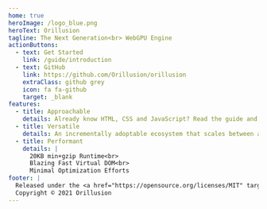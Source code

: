 ```yaml
---
home: true
heroImage: /logo_blue.png
heroText: Orillusion
tagline: The Next Generation<br> WebGPU Engine
actionButtons:
  - text: Get Started
    link: /guide/introduction
  - text: GitHub
    link: https://github.com/Orillusion/orillusion
    extraClass: github grey
    icon: fa fa-github
    target: _blank
features:
  - title: Approachable
    details: Already know HTML, CSS and JavaScript? Read the guide and start building things in no time!
  - title: Versatile
    details: An incrementally adoptable ecosystem that scales between a library and a full-featured framework.
  - title: Performant
    details: |
      20KB min+gzip Runtime<br>
      Blazing Fast Virtual DOM<br>
      Minimal Optimization Efforts
footer: |
  Released under the <a href="https://opensource.org/licenses/MIT" target="_blank" rel="noopener">MIT License</a><br>
  Copyright © 2021 Orillusion
---
```

